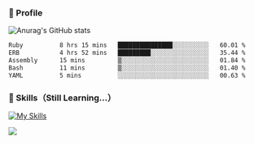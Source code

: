 ### 👀 Profile

![Anurag's GitHub stats](https://github-readme-stats.vercel.app/api?username=haganenoubik&show_icons=true&theme=github_dark)

<!--START_SECTION:waka-->

```txt
Ruby          8 hrs 15 mins   ███████████████░░░░░░░░░░   60.01 %
ERB           4 hrs 52 mins   █████████░░░░░░░░░░░░░░░░   35.44 %
Assembly      15 mins         ▒░░░░░░░░░░░░░░░░░░░░░░░░   01.84 %
Bash          11 mins         ▒░░░░░░░░░░░░░░░░░░░░░░░░   01.40 %
YAML          5 mins          ░░░░░░░░░░░░░░░░░░░░░░░░░   00.63 %
```

<!--END_SECTION:waka-->

### 🚀 Skills（Still Learning...）
[![My Skills](https://skillicons.dev/icons?i=html,css,js,ruby,rails,git,github,neovim)](https://skillicons.dev)

![](https://komarev.com/ghpvc/?username=haganenoubik&style=flat-square&color=blue)

<!--
**haganenoubik/haganenoubik** is a ✨ _special_ ✨ repository because its `README.md` (this file) appears on your GitHub profile.

Here are some ideas to get you started:

- 🔭 I’m currently working on ...
- 🌱 I’m currently learning ...
- 👯 I’m looking to collaborate on ...
- 🤔 I’m looking for help with ...
- 💬 Ask me about ...
- 📫 How to reach me: ...
- 😄 Pronouns: ...
- ⚡ Fun fact: ...
-->
